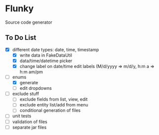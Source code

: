 # Flunky

Source code generator

## To Do List
- [x] different date types: date, time, timestamp
  - [x] write data in FakeDataUtil
  - [x] data/time/datetime picker
  - [x] change label on date/time edit labels (M/d/yyyy => m/d/y, h:m a => h:m am/pm
- [ ] enums
  - [x] generate
  - [ ] edit dropdowns
- [ ] exclude stuff
  - [ ] exclude fields from list, view, edit
  - [ ] exclude entity list/add from menu
  - [ ] conditional generation of files
- [ ] unit tests
- [ ] validation of files
- [ ] separate jar files
